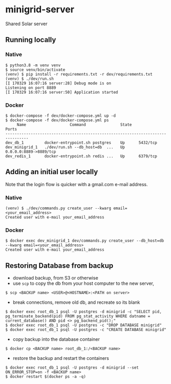 # minigrid-server
Shared Solar server

## Running locally

### Native

```
$ python3.8 -m venv venv
$ source venv/bin/activate
(venv) $ pip install -r requirements.txt -r dev/requirements.txt
(venv) $ ./dev/run.sh
[I 170329 16:07:16 server:28] Debug mode is on
Listening on port 8889
[I 170329 16:07:16 server:50] Application started
```

### Docker

```
$ docker-compose -f dev/docker-compose.yml up -d
$ docker-compose -f dev/docker-compose.yml ps
     Name                   Command               State           Ports          
--------------------------------------------------------------------------------
dev_db_1         docker-entrypoint.sh postgres    Up      5432/tcp               
dev_minigrid_1   ./dev/run.sh --db_host=db  ...   Up      0.0.0.0:8889->8889/tcp
dev_redis_1      docker-entrypoint.sh redis ...   Up      6379/tcp               
```


## Adding an initial user locally

Note that the login flow is quicker with a gmail.com e-mail address.

### Native

```
(venv) $ ./dev/commands.py create_user --kwarg email=<your_email_address>
Created user with e-mail your_email_address
```

### Docker

```
$ docker exec dev_minigrid_1 dev/commands.py create_user --db_host=db --kwarg email=<your_email_address>
Created user with e-mail your_email_address
```

## Restoring Database from backup

* download backup, from S3 or otherwise
* use `scp` to copy the db from your host computer to the new server,

```
$ scp <BACKUP name> <USER>@<HOSTNAME>:<PATH on server>
```

* break connections, remove old db, and recreate so its blank

```
$ docker exec root_db_1 psql -U postgres -d minigrid -c "SELECT pid, pg_terminate_backend(pid) FROM pg_stat_activity WHERE datname = current_database() AND pid <> pg_backend_pid();"
$ docker exec root_db_1 psql -U postgres -c "DROP DATABASE minigrid"
$ docker exec root_db_1 psql -U postgres -c "CREATE DATABASE minigrid"
```

* copy backup into the database container

```
$ docker cp <BACKUP name> root_db_1:/<BACKUP name>
```

* restore the backup and restart the containers

```
$ docker exec root_db_1 psql -U postgres -d minigrid --set ON_ERROR_STOP=on -f <BACKUP name>
$ docker restart $(docker ps -a -q)
```
